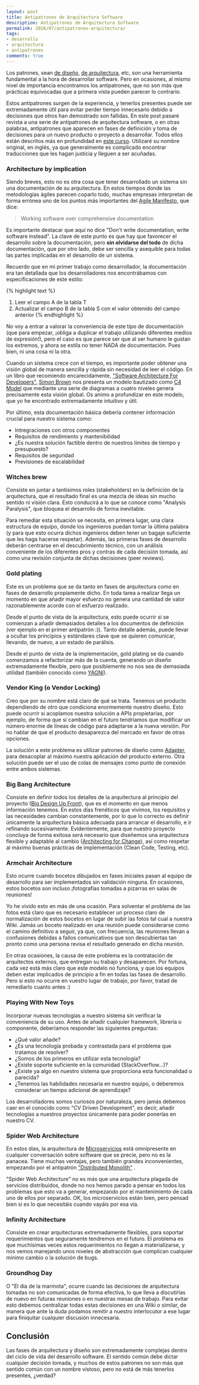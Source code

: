 ```yaml
---
layout: post
title: Antipatrones de Arquitectura Software
description: Antipatrones de Arquitectura Software
permalink: 2016/07/antipatrones-arquitectura/
tags:
- desarrollo
- arquitectura
- antipatrones
comments: true
---
```


Los patrones, sean [de diseño](https://es.wikipedia.org/wiki/Patr%C3%B3n_de_dise%C3%B1o), [de arquitectura](https://www.amazon.com/Pattern-Oriented-Software-Architecture-System-Patterns/dp/0471958697), etc, son una herramienta fundamental a la hora de desarrollar software. Pero en ocasiones, al mismo nivel de importancia encontramos los antipatrones, que no son más que prácticas equivocadas que a primera vista pueden parecer lo contrario.

Estos antipatrones surgen de la experiencia, y tenerlos presentes puede ser extremadamente útil para evitar perder tiempo innecesario debido a decisiones que otros han demostrado son fallidas. En este post pasaré revista a una serie de antipatrones de arquitectura software, o en otras palabras, antipatrones que aparecen en fases de definición y toma de decisiones para un nuevo producto o proyecto a desarrollar. Todos ellos están descritos más en profundidad en [este curso](http://shop.oreilly.com/product/110000195.do). Utilizaré su nombre original, en inglés, ya que generalmente es complicado encontrar traducciones que les hagan justicia y lleguen a ser acuñadas.

<!--break-->

### Architecture by implication

Siendo breves, esto no es otra cosa que tener desarrollado un sistema sin una documentación de su arquitectura. En estos tiempos donde las metodologías ágiles parecen coparlo todo, muchas empresas interpretan de forma errónea uno de los puntos más importantes del [Agile Manifesto](http://www.agilemanifesto.org/), que dice:

> Working software over comprehensive documentation

Es importante destacar que aquí no dice "Don't write documentation, write software instead". La clave de este punto es que hay que favorecer el desarrollo sobre la documentación, pero **sin olvidarse del todo** de dicha documentación, que por otro lado, debe ser sencilla y asequible para todas las partes implicadas en el desarrollo de un sistema.

Recuerdo que en mi primer trabajo como desarrollador, la documentación era tan detallada que los desarrolladores nos encontrábamos con especificaciones de este estilo:

{% highlight text %}
1. Leer el campo A de la tabla T
2. Actualizar el campo B de la tabla S con el valor obtenido del campo anterior
{% endhighlight %}

No voy a entrar a valorar la conveniencia de este tipo de documentación (que para empezar, ¡obliga a duplicar el trabajo utilizando diferentes medios de expresión!), pero el caso es que parece ser que al ser humano le gustan los extremos, y ahora se estila no tener NADA de documentación. Pues bien, ni una cosa ni la otra.

Cuando un sistema crece con el tiempo, es importante poder obtener una visión global de manera sencilla y rápida sin necesidad de leer el código. En un libro que recomiendo encarecidamente, ["Software Architecture For Developers"](https://leanpub.com/software-architecture-for-developers), [Simon Brown](https://twitter.com/simonbrown) nos presenta un modelo bautizado como [C4 Model](http://www.codingthearchitecture.com/2014/08/24/c4_model_poster.html) que mediante una serie de diagramas a cuatro niveles genera precisamente esta visión global. Os animo a profundizar en este modelo, que yo he encontrado extremadamente intuitivo y útil.

Por último, esta documentación básica debería contener información crucial para nuestro sistema como:

* Intregraciones con otros componentes
* Requisitos de rendimiento y mantenibilidad
* ¿Es nuestra solución factible dentro de nuestros límites de tiempo y presupuesto?
* Requisitos de seguridad
* Previsiones de escalabilidad

### Witches brew

Consiste en juntar a tantísimos roles (stakeholders) en la definición de la arquitectura, que el resultado final es una mezcla de ideas sin mucho sentido ni visión clara. Esto conducirá a lo que se conoce como "Analysis Paralysis", que bloquea el desarrollo de forma inevitable.

Para remediar esta situación se necesita, en primera lugar, una clara estructura de equipo, donde los ingenieros puedan tomar la última palabra (y para que esto ocurra dichos ingenieros deben tener un bagaje suficiente que les haga hacerse respetar). Además, las primeras fases de desarrollo deberán centrarse en el descubrimiento técnico, con un análisis conveniente de los diferentes pros y contras de cada decisión tomada, así como una revisión conjunta de dichas decisiones (peer reviews).

### Gold plating

Este es un problema que se da tanto en fases de arquitectura como en fases de desarrollo propiamente dicho. En toda tarea a realizar llega un momento en que añadir mayor esfuerzo no genera una cantidad de valor razonablemente acorde con el esfuerzo realizado.

Desde el punto de vista de la arquitectura, esto puede ocurrir si se comienzan a añadir demasiados detalles a los documentos de definición (ver ejemplo en el primer antipatrón :)). Tanto detalle además, puede llevar a ocultar los principios y estándares clave que se quieren comunicar, llevando, de nuevo, a un estado de parálisis.

Desde el punto de vista de la implementación, gold plating se da cuando comenzamos a refactorizar más de la cuenta, generando un diseño extremadamente flexible, pero que posiblemente no nos sea de demasiada utilidad (también conocido como [YAGNI](https://es.wikipedia.org/wiki/YAGNI)).

### Vendor King (o Vendor Locking)

Creo que por su nombre está claro de qué se trata. Tenemos un producto dependiendo de otro que condiciona enormemente nuestro diseño. Esto puede ocurrir si acoplamos nuestra solución a APIs propietarias, por ejemplo, de forma que si cambian en el futuro tendríamos que modificar un número enorme de líneas de código para adaptarse a la nueva versión. Por no hablar de que el producto desaparezca del mercado en favor de otras opciones.

La solución a este problema es utilizar patrones de diseño como [Adapter](https://es.wikipedia.org/wiki/Adapter_(patr%C3%B3n_de_dise%C3%B1o)), para desacoplar al máximo nuestra aplicación del producto externo. Otra solución puede ser el uso de colas de mensajes como punto de conexión entre ambos sistemas.

### Big Bang Architecture

Consiste en definir todos los detalles de la arquitectura al principio del proyecto ([Big Design Up Front](https://en.wikipedia.org/wiki/Big_Design_Up_Front)), que es el momento en que menos información tenemos. En estos días frenéticos que vivimos, los requisitos y las necesidades cambian constantemente, por lo que lo correcto es definir únicamente la arquitectura básica adecuada para arrancar el desarrollo, e ir refinando sucesivamente. Evidentemente, para que nuestro proyecto concluya de forma exitosa será necesario que diseñemos una arquitectura flexible y adaptable al cambio ([Architecting for Change](http://www.wmrichards.com/all-things-architecture/architecting-for-change.html)), así como respetar al máximo buenas prácticas de implementación (Clean Code, Testing, etc).

### Armchair Architecture

Esto ocurre cuando bocetos dibujados en fases iniciales pasan al equipo de desarrollo para ser implementados sin validación ninguna. En ocasiones, estos bocetos son incluso ¡fotografías tomadas a pizarras en salas de reuniones!

Yo he vivido esto en más de una ocasión. Para solventar el problema de las fotos está claro que es necesario establecer un proceso claro de normalización de estos bocetos en lugar de subir las fotos tal cual a nuestra Wiki. Jamás un boceto realizado en una reunión puede considerarse como el camino definitivo a seguir, ya que, con frecuencia, las reuniones llevan a confusiones debidas a fallos comunicativos que son descubiertas tan pronto como una persona revisa el resultado generado en dicha reunión.

En otras ocasiones, la causa de este problema es la contratación de arquitectos externos, que entregan su trabajo y desaparecen. Por fortuna, cada vez está más claro que este modelo no funciona, y que los equipos deben estar implicados de principio a fin en todas las fases de desarrollo. Pero si esto no ocurre en vuestro lugar de trabajo, por favor, tratad de remediarlo cuanto antes :)

### Playing With New Toys

Incorporar nuevas tecnologías a nuestro sistema sin verificar la conveniencia de su uso. Antes de añadir cualquier framework, librería o componente, deberíamos responder las siguientes preguntas:

* ¿Qué valor añade?
* ¿Es una tecnología probada y contrastada para el problema que tratamos de resolver?
* ¿Somos de los primeros en utilizar esta tecnología?
* ¿Existe soporte suficiente en la comunidad (StackOverflow...)?
* ¿Existe ya algo en nuestro sistema que proporciona esta funcionalidad o parecida?
* ¿Tenemos las habilidades necesaria en nuestro equipo, o deberemos considerar un tiempo adicional de aprendizaje?

Los desarrolladores somos curiosos por naturaleza, pero jamás debemos caer en el conocido como "CV Driven Development", es decir, añadir tecnologías a nuestros proyectos únicamente para poder ponerlas en nuestro CV.

### Spider Web Architecture

En estos días, la arquitectura de [Microservicios](http://www.javiergarzas.com/2015/06/microservicios.html) está omnipresente en cualquier conversación sobre software que se precie, pero no es la panacea. Tiene muchas ventajas, pero también grandes inconvenientes, empezando por el antipatrón ["Distributed Monolith"](https://www.infoq.com/news/2016/02/services-distributed-monolith) .

"Spider Web Architecture" no es más que una arquitectura plagada de servicios distribuidos, donde no nos hemos parado a pensar en todos los problemas que esto va a generar, empezando por el mantenimiento de cada uno de ellos por separado. OK, los microservicios están bien, pero pensad bien si es lo que necesitáis cuando vayáis por esa vía.

### Infinity Architecture

Consiste en crear arquitecturas extremadamente flexibles, para soportar requerimientos que seguramente tendremos en el futuro. El problema es que muchísimas veces estos requerimientos no llegan a materializarse, y nos vemos manejando unos niveles de abstracción que complican cualquier mínimo cambio o la solución de bugs.

### Groundhog Day

O "El día de la marmota", ocurre cuando las decisiones de arquitectura tomadas no son comunicadas de forma efectiva, lo que lleva a discutirlas de nuevo en futuras reuniones o en nuestras mesas de trabajo. Para evitar esto debemos centralizar todas estas decisiones en una Wiki o similar, de manera que ante la duda podamos remitir a nuestro interlocutor a ese lugar para finiquitar cualquier discusión innecesaria.

## Conclusión

Las fases de arquitectura y diseño son extremadamente complejas dentro del ciclo de vida del desarrollo software. El sentido común debe dictar cualquier decisión tomada, y muchos de estos patrones no son más que sentido común con un nombre vistoso, pero no está de más tenerlos presentes, ¿verdad?
